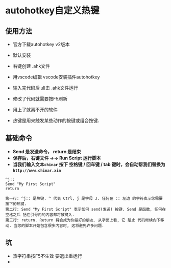# autohotkey自定义热键 

## 使用方法

+ 官方下载autohotkey  v2版本
+ 默认安装
+ 右键创建 .ahk文件
+ 用vscode编辑 vscode安装插件autohotkey
+ 输入完代码后 点击 .ahk文件运行 
+ 修改了代码就需要按F5刷新

+ 用上了就离不开的软件

+ 热键是用来触发某些动作的按键或组合按键. 


## 基础命令

+ **Send 是发送命令， return 是结束**
+ **保存后，右键文件 →→ Run Script 运行脚本**
+ **当我们输入文本`chinar` 按下 空格键 / 回车键 / tab 键时，会自动帮我们替换为`http://www.chinar.xin`**

```
^j:: 
Send "My First Script"
return

第一行: ^j:: 是热键. ^ 代表 Ctrl, j 是字母 J. 任何在 :: 左边 的字符表示您需要按下的热键.
第二行: Send "My First Script" 表示如何 send(发送) 按键. Send 是函数, 任何在空格之后 括在引号内的内容都将被键入.
第三行: return. Return 将会成为你最好的朋友. 从字面上看, 它 阻止 代码继续向下移动. 当您的脚本开始包含很多内容时, 这将避免许多问题.
```

## 坑

+ 热字符串按F5不生效 要退出重运行
+ 



